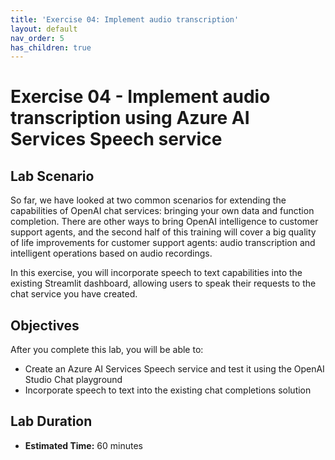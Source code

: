 ```yaml
---
title: 'Exercise 04: Implement audio transcription'
layout: default
nav_order: 5
has_children: true
---
```


# Exercise 04 - Implement audio transcription using Azure AI Services Speech service

## Lab Scenario

So far, we have looked at two common scenarios for extending the capabilities of OpenAI chat services: bringing your own data and function completion. There are other ways to bring OpenAI intelligence to customer support agents, and the second half of this training will cover a big quality of life improvements for customer support agents: audio transcription and intelligent operations based on audio recordings.

In this exercise, you will incorporate speech to text capabilities into the existing Streamlit dashboard, allowing users to speak their requests to the chat service you have created.

## Objectives

After you complete this lab, you will be able to:

* Create an Azure AI Services Speech service and test it using the OpenAI Studio Chat playground
* Incorporate speech to text into the existing chat completions solution

## Lab Duration

* **Estimated Time:** 60 minutes
